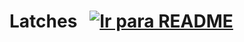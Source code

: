 # Latches &nbsp; [![Ir para README](https://img.shields.io/badge/Indice-Verde?style=for-the-badge)](../../README.md#indice)

